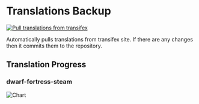 # Translations Backup

[![Pull translations from transifex](https://github.com/dfint/translations-backup/actions/workflows/pull-translations.yml/badge.svg)](https://github.com/dfint/translations-backup/actions/workflows/pull-translations.yml)

Automatically pulls translations from transifex site. If there are any changes then it commits them to the repository.

## Translation Progress

### dwarf-fortress-steam

![Chart](https://quickchart.io/chart/render/sf-ea6f0f00-a0e0-45da-a74e-a25061fdf946)
<!--
### dwarf-fortress

![Chart](https://quickchart.io/chart/render/sf-a212c877-4937-49d5-a6b4-575f0ed16ced)
-->